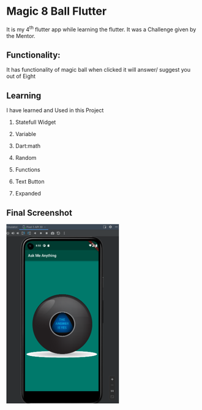 # Magic 8 Ball Flutter
It is my 4<sup>th</sup> flutter app while learning the flutter. It was a
Challenge given by the Mentor.

## Functionality:

It has functionality of magic ball when clicked it will answer/ suggest
you out of Eight

## Learning 

I have learned and Used in this Project

1.  Statefull Widget

2.  Variable

3.  Dart:math

4.  Random

5.  Functions

6.  Text Button

7.  Expanded

## Final Screenshot

<img src="images/project_ss.PNG" style="width:3.06043in;height:4.87981in" />
